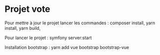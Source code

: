 # Projet vote

Pour mettre à jour le projet lancer les commandes : 
composer install,
yarn install,
yarn build,

Pour lancer le projet : symfony server:start

Installation bootstrap : yarn add vue bootstrap bootstrap-vue

